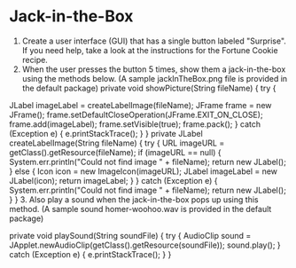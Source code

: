 

# Jack-in-the-Box

1. Create a user interface (GUI) that has a single button labeled "Surprise".
If you need help, take a look at the instructions for the Fortune Cookie recipe.
2. When the user presses the button 5 times, show them a jack-in-the-box using the methods below.
(A sample jackInTheBox.png file is provided in the default package)
private void showPicture(String fileName) {
try {

JLabel imageLabel = createLabelImage(fileName);
JFrame frame = new JFrame();
frame.setDefaultCloseOperation(JFrame.EXIT_ON_CLOSE);
frame.add(imageLabel);
frame.setVisible(true);
frame.pack();
} catch (Exception e) {
e.printStackTrace();
}
}
private JLabel createLabelImage(String fileName) {
try {
URL imageURL = getClass().getResource(fileName);
if (imageURL == null) {
System.err.println("Could not find image " + fileName);
return new JLabel();
} else {
Icon icon = new ImageIcon(imageURL);
JLabel imageLabel = new JLabel(icon);
return imageLabel;
}
} catch (Exception e) {
System.err.println("Could not find image " + fileName);
return new JLabel();
}
}
3. Also play a sound when the jack-in-the-box pops up using this method.
(A sample sound homer-woohoo.wav is provided in the default package)

private void playSound(String soundFile) {
try {
AudioClip sound = JApplet.newAudioClip(getClass().getResource(soundFile));
sound.play();
} catch (Exception e) {
e.printStackTrace();
}
}


